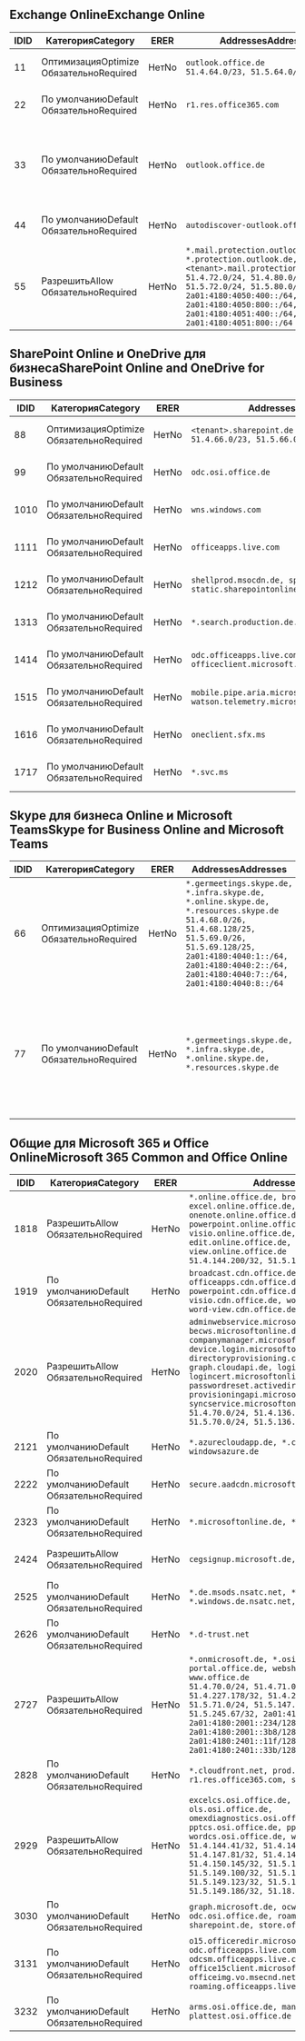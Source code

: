 <!--THIS FILE IS AUTOMATICALLY GENERATED. MANUAL CHANGES WILL BE OVERWRITTEN.-->
<!--Please contact the Office 365 Endpoints team with any questions.-->
<!--Germany endpoints version 2018102900-->
<!--File generated 2018-10-29 14:00:48.2245-->

## <a name="exchange-online"></a><span data-ttu-id="ae8c4-101">Exchange Online</span><span class="sxs-lookup"><span data-stu-id="ae8c4-101">Exchange Online</span></span>

<span data-ttu-id="ae8c4-102">ID</span><span class="sxs-lookup"><span data-stu-id="ae8c4-102">ID</span></span> | <span data-ttu-id="ae8c4-103">Категория</span><span class="sxs-lookup"><span data-stu-id="ae8c4-103">Category</span></span> | <span data-ttu-id="ae8c4-104">ER</span><span class="sxs-lookup"><span data-stu-id="ae8c4-104">ER</span></span> | <span data-ttu-id="ae8c4-105">Addresses</span><span class="sxs-lookup"><span data-stu-id="ae8c4-105">Addresses</span></span> | <span data-ttu-id="ae8c4-106">Порты</span><span class="sxs-lookup"><span data-stu-id="ae8c4-106">Ports</span></span>
-- | -------------------- | -- | ------------------------------------------------------------------------------------------------------------------------------------------------------------------------------------------------------------------------------------------------------------ | -------------------------------
<span data-ttu-id="ae8c4-107">1</span><span class="sxs-lookup"><span data-stu-id="ae8c4-107">1</span></span> | <span data-ttu-id="ae8c4-108">Оптимизация</span><span class="sxs-lookup"><span data-stu-id="ae8c4-108">Optimize</span></span><BR><span data-ttu-id="ae8c4-109">Обязательно</span><span class="sxs-lookup"><span data-stu-id="ae8c4-109">Required</span></span> | <span data-ttu-id="ae8c4-110">Нет</span><span class="sxs-lookup"><span data-stu-id="ae8c4-110">No</span></span> | `outlook.office.de`<BR>`51.4.64.0/23, 51.5.64.0/23` | <span data-ttu-id="ae8c4-111">**TCP:** 443, 80</span><span class="sxs-lookup"><span data-stu-id="ae8c4-111">**TCP:** 443, 80</span></span>
<span data-ttu-id="ae8c4-112">2</span><span class="sxs-lookup"><span data-stu-id="ae8c4-112">2</span></span> | <span data-ttu-id="ae8c4-113">По умолчанию</span><span class="sxs-lookup"><span data-stu-id="ae8c4-113">Default</span></span><BR><span data-ttu-id="ae8c4-114">Обязательно</span><span class="sxs-lookup"><span data-stu-id="ae8c4-114">Required</span></span> | <span data-ttu-id="ae8c4-115">Нет</span><span class="sxs-lookup"><span data-stu-id="ae8c4-115">No</span></span> | `r1.res.office365.com` | <span data-ttu-id="ae8c4-116">**TCP:** 443, 80</span><span class="sxs-lookup"><span data-stu-id="ae8c4-116">**TCP:** 443, 80</span></span>
<span data-ttu-id="ae8c4-117">3</span><span class="sxs-lookup"><span data-stu-id="ae8c4-117">3</span></span> | <span data-ttu-id="ae8c4-118">По умолчанию</span><span class="sxs-lookup"><span data-stu-id="ae8c4-118">Default</span></span><BR><span data-ttu-id="ae8c4-119">Обязательно</span><span class="sxs-lookup"><span data-stu-id="ae8c4-119">Required</span></span> | <span data-ttu-id="ae8c4-120">Нет</span><span class="sxs-lookup"><span data-stu-id="ae8c4-120">No</span></span> | `outlook.office.de` | <span data-ttu-id="ae8c4-121">**TCP:** 143, 25, 587, 993, 995</span><span class="sxs-lookup"><span data-stu-id="ae8c4-121">**TCP:** 143, 25, 587, 993, 995</span></span>
<span data-ttu-id="ae8c4-122">4</span><span class="sxs-lookup"><span data-stu-id="ae8c4-122">4</span></span> | <span data-ttu-id="ae8c4-123">По умолчанию</span><span class="sxs-lookup"><span data-stu-id="ae8c4-123">Default</span></span><BR><span data-ttu-id="ae8c4-124">Обязательно</span><span class="sxs-lookup"><span data-stu-id="ae8c4-124">Required</span></span> | <span data-ttu-id="ae8c4-125">Нет</span><span class="sxs-lookup"><span data-stu-id="ae8c4-125">No</span></span> | `autodiscover-outlook.office.de` | <span data-ttu-id="ae8c4-126">**TCP:** 443, 80</span><span class="sxs-lookup"><span data-stu-id="ae8c4-126">**TCP:** 443, 80</span></span>
<span data-ttu-id="ae8c4-127">5</span><span class="sxs-lookup"><span data-stu-id="ae8c4-127">5</span></span> | <span data-ttu-id="ae8c4-128">Разрешить</span><span class="sxs-lookup"><span data-stu-id="ae8c4-128">Allow</span></span><BR><span data-ttu-id="ae8c4-129">Обязательно</span><span class="sxs-lookup"><span data-stu-id="ae8c4-129">Required</span></span> | <span data-ttu-id="ae8c4-130">Нет</span><span class="sxs-lookup"><span data-stu-id="ae8c4-130">No</span></span> | `*.mail.protection.outlook.de, *.protection.outlook.de, <tenant>.mail.protection.outlook.de`<BR>`51.4.72.0/24, 51.4.80.0/27, 51.5.72.0/24, 51.5.80.0/27, 2a01:4180:4050:400::/64, 2a01:4180:4050:800::/64, 2a01:4180:4051:400::/64, 2a01:4180:4051:800::/64` | <span data-ttu-id="ae8c4-131">**TCP:** 25, 443</span><span class="sxs-lookup"><span data-stu-id="ae8c4-131">**TCP:** 25, 443</span></span>

## <a name="sharepoint-online-and-onedrive-for-business"></a><span data-ttu-id="ae8c4-132">SharePoint Online и OneDrive для бизнеса</span><span class="sxs-lookup"><span data-stu-id="ae8c4-132">SharePoint Online and OneDrive for Business</span></span>

<span data-ttu-id="ae8c4-133">ID</span><span class="sxs-lookup"><span data-stu-id="ae8c4-133">ID</span></span> | <span data-ttu-id="ae8c4-134">Категория</span><span class="sxs-lookup"><span data-stu-id="ae8c4-134">Category</span></span> | <span data-ttu-id="ae8c4-135">ER</span><span class="sxs-lookup"><span data-stu-id="ae8c4-135">ER</span></span> | <span data-ttu-id="ae8c4-136">Addresses</span><span class="sxs-lookup"><span data-stu-id="ae8c4-136">Addresses</span></span> | <span data-ttu-id="ae8c4-137">Порты</span><span class="sxs-lookup"><span data-stu-id="ae8c4-137">Ports</span></span>
-- | -------------------- | -- | ------------------------------------------------------------------------------ | ----------------
<span data-ttu-id="ae8c4-138">8</span><span class="sxs-lookup"><span data-stu-id="ae8c4-138">8</span></span> | <span data-ttu-id="ae8c4-139">Оптимизация</span><span class="sxs-lookup"><span data-stu-id="ae8c4-139">Optimize</span></span><BR><span data-ttu-id="ae8c4-140">Обязательно</span><span class="sxs-lookup"><span data-stu-id="ae8c4-140">Required</span></span> | <span data-ttu-id="ae8c4-141">Нет</span><span class="sxs-lookup"><span data-stu-id="ae8c4-141">No</span></span> | `<tenant>.sharepoint.de`<BR>`51.4.66.0/23, 51.5.66.0/23` | <span data-ttu-id="ae8c4-142">**TCP:** 443, 80</span><span class="sxs-lookup"><span data-stu-id="ae8c4-142">**TCP:** 443, 80</span></span>
<span data-ttu-id="ae8c4-143">9</span><span class="sxs-lookup"><span data-stu-id="ae8c4-143">9</span></span> | <span data-ttu-id="ae8c4-144">По умолчанию</span><span class="sxs-lookup"><span data-stu-id="ae8c4-144">Default</span></span><BR><span data-ttu-id="ae8c4-145">Обязательно</span><span class="sxs-lookup"><span data-stu-id="ae8c4-145">Required</span></span> | <span data-ttu-id="ae8c4-146">Нет</span><span class="sxs-lookup"><span data-stu-id="ae8c4-146">No</span></span> | `odc.osi.office.de` | <span data-ttu-id="ae8c4-147">**TCP:** 443, 80</span><span class="sxs-lookup"><span data-stu-id="ae8c4-147">**TCP:** 443, 80</span></span>
<span data-ttu-id="ae8c4-148">10</span><span class="sxs-lookup"><span data-stu-id="ae8c4-148">10</span></span> | <span data-ttu-id="ae8c4-149">По умолчанию</span><span class="sxs-lookup"><span data-stu-id="ae8c4-149">Default</span></span><BR><span data-ttu-id="ae8c4-150">Обязательно</span><span class="sxs-lookup"><span data-stu-id="ae8c4-150">Required</span></span> | <span data-ttu-id="ae8c4-151">Нет</span><span class="sxs-lookup"><span data-stu-id="ae8c4-151">No</span></span> | `wns.windows.com` | <span data-ttu-id="ae8c4-152">**TCP:** 443, 80</span><span class="sxs-lookup"><span data-stu-id="ae8c4-152">**TCP:** 443, 80</span></span>
<span data-ttu-id="ae8c4-153">11</span><span class="sxs-lookup"><span data-stu-id="ae8c4-153">11</span></span> | <span data-ttu-id="ae8c4-154">По умолчанию</span><span class="sxs-lookup"><span data-stu-id="ae8c4-154">Default</span></span><BR><span data-ttu-id="ae8c4-155">Обязательно</span><span class="sxs-lookup"><span data-stu-id="ae8c4-155">Required</span></span> | <span data-ttu-id="ae8c4-156">Нет</span><span class="sxs-lookup"><span data-stu-id="ae8c4-156">No</span></span> | `officeapps.live.com` | <span data-ttu-id="ae8c4-157">**TCP:** 443, 80</span><span class="sxs-lookup"><span data-stu-id="ae8c4-157">**TCP:** 443, 80</span></span>
<span data-ttu-id="ae8c4-158">12</span><span class="sxs-lookup"><span data-stu-id="ae8c4-158">12</span></span> | <span data-ttu-id="ae8c4-159">По умолчанию</span><span class="sxs-lookup"><span data-stu-id="ae8c4-159">Default</span></span><BR><span data-ttu-id="ae8c4-160">Обязательно</span><span class="sxs-lookup"><span data-stu-id="ae8c4-160">Required</span></span> | <span data-ttu-id="ae8c4-161">Нет</span><span class="sxs-lookup"><span data-stu-id="ae8c4-161">No</span></span> | `shellprod.msocdn.de, spoprod-a.akamaihd.net, static.sharepointonline.com` | <span data-ttu-id="ae8c4-162">**TCP:** 443, 80</span><span class="sxs-lookup"><span data-stu-id="ae8c4-162">**TCP:** 443, 80</span></span>
<span data-ttu-id="ae8c4-163">13</span><span class="sxs-lookup"><span data-stu-id="ae8c4-163">13</span></span> | <span data-ttu-id="ae8c4-164">По умолчанию</span><span class="sxs-lookup"><span data-stu-id="ae8c4-164">Default</span></span><BR><span data-ttu-id="ae8c4-165">Обязательно</span><span class="sxs-lookup"><span data-stu-id="ae8c4-165">Required</span></span> | <span data-ttu-id="ae8c4-166">Нет</span><span class="sxs-lookup"><span data-stu-id="ae8c4-166">No</span></span> | `*.search.production.de.azuretrafficmanager.de` | <span data-ttu-id="ae8c4-167">**TCP:** 443</span><span class="sxs-lookup"><span data-stu-id="ae8c4-167">**TCP:** 443</span></span>
<span data-ttu-id="ae8c4-168">14</span><span class="sxs-lookup"><span data-stu-id="ae8c4-168">14</span></span> | <span data-ttu-id="ae8c4-169">По умолчанию</span><span class="sxs-lookup"><span data-stu-id="ae8c4-169">Default</span></span><BR><span data-ttu-id="ae8c4-170">Обязательно</span><span class="sxs-lookup"><span data-stu-id="ae8c4-170">Required</span></span> | <span data-ttu-id="ae8c4-171">Нет</span><span class="sxs-lookup"><span data-stu-id="ae8c4-171">No</span></span> | `odc.officeapps.live.com, officeclient.microsoft.com` | <span data-ttu-id="ae8c4-172">**TCP:** 443, 80</span><span class="sxs-lookup"><span data-stu-id="ae8c4-172">**TCP:** 443, 80</span></span>
<span data-ttu-id="ae8c4-173">15</span><span class="sxs-lookup"><span data-stu-id="ae8c4-173">15</span></span> | <span data-ttu-id="ae8c4-174">По умолчанию</span><span class="sxs-lookup"><span data-stu-id="ae8c4-174">Default</span></span><BR><span data-ttu-id="ae8c4-175">Обязательно</span><span class="sxs-lookup"><span data-stu-id="ae8c4-175">Required</span></span> | <span data-ttu-id="ae8c4-176">Нет</span><span class="sxs-lookup"><span data-stu-id="ae8c4-176">No</span></span> | `mobile.pipe.aria.microsoft.com, ssw.live.com, watson.telemetry.microsoft.com` | <span data-ttu-id="ae8c4-177">**TCP:** 443, 80</span><span class="sxs-lookup"><span data-stu-id="ae8c4-177">**TCP:** 443, 80</span></span>
<span data-ttu-id="ae8c4-178">16</span><span class="sxs-lookup"><span data-stu-id="ae8c4-178">16</span></span> | <span data-ttu-id="ae8c4-179">По умолчанию</span><span class="sxs-lookup"><span data-stu-id="ae8c4-179">Default</span></span><BR><span data-ttu-id="ae8c4-180">Обязательно</span><span class="sxs-lookup"><span data-stu-id="ae8c4-180">Required</span></span> | <span data-ttu-id="ae8c4-181">Нет</span><span class="sxs-lookup"><span data-stu-id="ae8c4-181">No</span></span> | `oneclient.sfx.ms` | <span data-ttu-id="ae8c4-182">**TCP:** 443, 80</span><span class="sxs-lookup"><span data-stu-id="ae8c4-182">**TCP:** 443, 80</span></span>
<span data-ttu-id="ae8c4-183">17</span><span class="sxs-lookup"><span data-stu-id="ae8c4-183">17</span></span> | <span data-ttu-id="ae8c4-184">По умолчанию</span><span class="sxs-lookup"><span data-stu-id="ae8c4-184">Default</span></span><BR><span data-ttu-id="ae8c4-185">Обязательно</span><span class="sxs-lookup"><span data-stu-id="ae8c4-185">Required</span></span> | <span data-ttu-id="ae8c4-186">Нет</span><span class="sxs-lookup"><span data-stu-id="ae8c4-186">No</span></span> | `*.svc.ms` | <span data-ttu-id="ae8c4-187">**TCP:** 443, 80</span><span class="sxs-lookup"><span data-stu-id="ae8c4-187">**TCP:** 443, 80</span></span>

## <a name="skype-for-business-online-and-microsoft-teams"></a><span data-ttu-id="ae8c4-188">Skype для бизнеса Online и Microsoft Teams</span><span class="sxs-lookup"><span data-stu-id="ae8c4-188">Skype for Business Online and Microsoft Teams</span></span>

<span data-ttu-id="ae8c4-189">ID</span><span class="sxs-lookup"><span data-stu-id="ae8c4-189">ID</span></span> | <span data-ttu-id="ae8c4-190">Категория</span><span class="sxs-lookup"><span data-stu-id="ae8c4-190">Category</span></span> | <span data-ttu-id="ae8c4-191">ER</span><span class="sxs-lookup"><span data-stu-id="ae8c4-191">ER</span></span> | <span data-ttu-id="ae8c4-192">Addresses</span><span class="sxs-lookup"><span data-stu-id="ae8c4-192">Addresses</span></span> | <span data-ttu-id="ae8c4-193">Порты</span><span class="sxs-lookup"><span data-stu-id="ae8c4-193">Ports</span></span>
-- | -------------------- | -- | ----------------------------------------------------------------------------------------------------------------------------------------------------------------------------------------------------------------------------------------------- | --------------------------------------------------
<span data-ttu-id="ae8c4-194">6</span><span class="sxs-lookup"><span data-stu-id="ae8c4-194">6</span></span> | <span data-ttu-id="ae8c4-195">Оптимизация</span><span class="sxs-lookup"><span data-stu-id="ae8c4-195">Optimize</span></span><BR><span data-ttu-id="ae8c4-196">Обязательно</span><span class="sxs-lookup"><span data-stu-id="ae8c4-196">Required</span></span> | <span data-ttu-id="ae8c4-197">Нет</span><span class="sxs-lookup"><span data-stu-id="ae8c4-197">No</span></span> | `*.germeetings.skype.de, *.infra.skype.de, *.online.skype.de, *.resources.skype.de`<BR>`51.4.68.0/26, 51.4.68.128/25, 51.5.69.0/26, 51.5.69.128/25, 2a01:4180:4040:1::/64, 2a01:4180:4040:2::/64, 2a01:4180:4040:7::/64, 2a01:4180:4040:8::/64` | <span data-ttu-id="ae8c4-198">**TCP:** 443, 80</span><span class="sxs-lookup"><span data-stu-id="ae8c4-198">**TCP:** 443, 80</span></span><BR><span data-ttu-id="ae8c4-199">**UDP:** 3478</span><span class="sxs-lookup"><span data-stu-id="ae8c4-199">**UDP:** 3478</span></span>
<span data-ttu-id="ae8c4-200">7</span><span class="sxs-lookup"><span data-stu-id="ae8c4-200">7</span></span> | <span data-ttu-id="ae8c4-201">По умолчанию</span><span class="sxs-lookup"><span data-stu-id="ae8c4-201">Default</span></span><BR><span data-ttu-id="ae8c4-202">Обязательно</span><span class="sxs-lookup"><span data-stu-id="ae8c4-202">Required</span></span> | <span data-ttu-id="ae8c4-203">Нет</span><span class="sxs-lookup"><span data-stu-id="ae8c4-203">No</span></span> | `*.germeetings.skype.de, *.infra.skype.de, *.online.skype.de, *.resources.skype.de` | <span data-ttu-id="ae8c4-204">**TCP:** 5061, 50000–59999</span><span class="sxs-lookup"><span data-stu-id="ae8c4-204">**TCP:** 5061, 50000-59999</span></span><BR><span data-ttu-id="ae8c4-205">**UDP:** 50000–59999</span><span class="sxs-lookup"><span data-stu-id="ae8c4-205">**UDP:** 50000-59999</span></span>

## <a name="microsoft-365-common-and-office-online"></a><span data-ttu-id="ae8c4-206">Общие для Microsoft 365 и Office Online</span><span class="sxs-lookup"><span data-stu-id="ae8c4-206">Microsoft 365 Common and Office Online</span></span>

<span data-ttu-id="ae8c4-207">ID</span><span class="sxs-lookup"><span data-stu-id="ae8c4-207">ID</span></span> | <span data-ttu-id="ae8c4-208">Категория</span><span class="sxs-lookup"><span data-stu-id="ae8c4-208">Category</span></span> | <span data-ttu-id="ae8c4-209">ER</span><span class="sxs-lookup"><span data-stu-id="ae8c4-209">ER</span></span> | <span data-ttu-id="ae8c4-210">Addresses</span><span class="sxs-lookup"><span data-stu-id="ae8c4-210">Addresses</span></span> | <span data-ttu-id="ae8c4-211">Порты</span><span class="sxs-lookup"><span data-stu-id="ae8c4-211">Ports</span></span>
-- | ------------------- | -- | ---------------------------------------------------------------------------------------------------------------------------------------------------------------------------------------------------------------------------------------------------------------------------------------------------------------------------------------------------------------------------------------------------------------------------------------------------------------------------------- | ----------------
<span data-ttu-id="ae8c4-212">18</span><span class="sxs-lookup"><span data-stu-id="ae8c4-212">18</span></span> | <span data-ttu-id="ae8c4-213">Разрешить</span><span class="sxs-lookup"><span data-stu-id="ae8c4-213">Allow</span></span><BR><span data-ttu-id="ae8c4-214">Обязательно</span><span class="sxs-lookup"><span data-stu-id="ae8c4-214">Required</span></span> | <span data-ttu-id="ae8c4-215">Нет</span><span class="sxs-lookup"><span data-stu-id="ae8c4-215">No</span></span> | `*.online.office.de, broadcast.online.office.de, excel.online.office.de, onenote.online.office.de, powerpoint.online.office.de, visio.online.office.de, word-edit.online.office.de, word-view.online.office.de`<BR>`51.4.144.200/32, 51.5.149.3/32, 51.18.16.0/23` | <span data-ttu-id="ae8c4-216">**TCP:** 443</span><span class="sxs-lookup"><span data-stu-id="ae8c4-216">**TCP:** 443</span></span>
<span data-ttu-id="ae8c4-217">19</span><span class="sxs-lookup"><span data-stu-id="ae8c4-217">19</span></span> | <span data-ttu-id="ae8c4-218">По умолчанию</span><span class="sxs-lookup"><span data-stu-id="ae8c4-218">Default</span></span><BR><span data-ttu-id="ae8c4-219">Обязательно</span><span class="sxs-lookup"><span data-stu-id="ae8c4-219">Required</span></span> | <span data-ttu-id="ae8c4-220">Нет</span><span class="sxs-lookup"><span data-stu-id="ae8c4-220">No</span></span> | `broadcast.cdn.office.de, excel.cdn.office.de, officeapps.cdn.office.de, onenote.cdn.office.de, powerpoint.cdn.office.de, view.cdn.office.de, visio.cdn.office.de, word-edit.cdn.office.de, word-view.cdn.office.de` | <span data-ttu-id="ae8c4-221">**TCP:** 443</span><span class="sxs-lookup"><span data-stu-id="ae8c4-221">**TCP:** 443</span></span>
<span data-ttu-id="ae8c4-222">20</span><span class="sxs-lookup"><span data-stu-id="ae8c4-222">20</span></span> | <span data-ttu-id="ae8c4-223">Разрешить</span><span class="sxs-lookup"><span data-stu-id="ae8c4-223">Allow</span></span><BR><span data-ttu-id="ae8c4-224">Обязательно</span><span class="sxs-lookup"><span data-stu-id="ae8c4-224">Required</span></span> | <span data-ttu-id="ae8c4-225">Нет</span><span class="sxs-lookup"><span data-stu-id="ae8c4-225">No</span></span> | `adminwebservice.microsoftonline.de, becws.microsoftonline.de, companymanager.microsoftonline.de, device.login.microsoftonline.de, directoryprovisioning.cloudapi.de, graph.cloudapi.de, login.microsoftonline.de, logincert.microsoftonline.de, pas.cloudapi.de, passwordreset.activedirectory.microsoftazure.de, provisioningapi.microsoftonline.de, syncservice.microsoftonline.de`<BR>`51.4.70.0/24, 51.4.136.0/24, 51.4.144.0/24, 51.5.70.0/24, 51.5.136.0/24, 51.5.144.0/24` | <span data-ttu-id="ae8c4-226">**TCP:** 443, 80</span><span class="sxs-lookup"><span data-stu-id="ae8c4-226">**TCP:** 443, 80</span></span>
<span data-ttu-id="ae8c4-227">21</span><span class="sxs-lookup"><span data-stu-id="ae8c4-227">21</span></span> | <span data-ttu-id="ae8c4-228">По умолчанию</span><span class="sxs-lookup"><span data-stu-id="ae8c4-228">Default</span></span><BR><span data-ttu-id="ae8c4-229">Обязательно</span><span class="sxs-lookup"><span data-stu-id="ae8c4-229">Required</span></span> | <span data-ttu-id="ae8c4-230">Нет</span><span class="sxs-lookup"><span data-stu-id="ae8c4-230">No</span></span> | `*.azurecloudapp.de, *.cloudapi.de, *.windows.de, windowsazure.de` | <span data-ttu-id="ae8c4-231">**TCP:** 443, 80</span><span class="sxs-lookup"><span data-stu-id="ae8c4-231">**TCP:** 443, 80</span></span>
<span data-ttu-id="ae8c4-232">22</span><span class="sxs-lookup"><span data-stu-id="ae8c4-232">22</span></span> | <span data-ttu-id="ae8c4-233">По умолчанию</span><span class="sxs-lookup"><span data-stu-id="ae8c4-233">Default</span></span><BR><span data-ttu-id="ae8c4-234">Обязательно</span><span class="sxs-lookup"><span data-stu-id="ae8c4-234">Required</span></span> | <span data-ttu-id="ae8c4-235">Нет</span><span class="sxs-lookup"><span data-stu-id="ae8c4-235">No</span></span> | `secure.aadcdn.microsoftonline-p.com` | <span data-ttu-id="ae8c4-236">**TCP:** 443, 80</span><span class="sxs-lookup"><span data-stu-id="ae8c4-236">**TCP:** 443, 80</span></span>
<span data-ttu-id="ae8c4-237">23</span><span class="sxs-lookup"><span data-stu-id="ae8c4-237">23</span></span> | <span data-ttu-id="ae8c4-238">По умолчанию</span><span class="sxs-lookup"><span data-stu-id="ae8c4-238">Default</span></span><BR><span data-ttu-id="ae8c4-239">Обязательно</span><span class="sxs-lookup"><span data-stu-id="ae8c4-239">Required</span></span> | <span data-ttu-id="ae8c4-240">Нет</span><span class="sxs-lookup"><span data-stu-id="ae8c4-240">No</span></span> | `*.microsoftonline.de, *.windows.net` | <span data-ttu-id="ae8c4-241">**TCP:** 443, 80</span><span class="sxs-lookup"><span data-stu-id="ae8c4-241">**TCP:** 443, 80</span></span>
<span data-ttu-id="ae8c4-242">24</span><span class="sxs-lookup"><span data-stu-id="ae8c4-242">24</span></span> | <span data-ttu-id="ae8c4-243">Разрешить</span><span class="sxs-lookup"><span data-stu-id="ae8c4-243">Allow</span></span><BR><span data-ttu-id="ae8c4-244">Обязательно</span><span class="sxs-lookup"><span data-stu-id="ae8c4-244">Required</span></span> | <span data-ttu-id="ae8c4-245">Нет</span><span class="sxs-lookup"><span data-stu-id="ae8c4-245">No</span></span> | `cegsignup.microsoft.de, negsignup.microsoft.de` | <span data-ttu-id="ae8c4-246">**TCP:** 443, 80</span><span class="sxs-lookup"><span data-stu-id="ae8c4-246">**TCP:** 443, 80</span></span>
<span data-ttu-id="ae8c4-247">25</span><span class="sxs-lookup"><span data-stu-id="ae8c4-247">25</span></span> | <span data-ttu-id="ae8c4-248">По умолчанию</span><span class="sxs-lookup"><span data-stu-id="ae8c4-248">Default</span></span><BR><span data-ttu-id="ae8c4-249">Обязательно</span><span class="sxs-lookup"><span data-stu-id="ae8c4-249">Required</span></span> | <span data-ttu-id="ae8c4-250">Нет</span><span class="sxs-lookup"><span data-stu-id="ae8c4-250">No</span></span> | `*.de.msods.nsatc.net, *.office.de.akadns.net, *.windows.de.nsatc.net, officehome.msocdn.de` | <span data-ttu-id="ae8c4-251">**TCP:** 443, 80</span><span class="sxs-lookup"><span data-stu-id="ae8c4-251">**TCP:** 443, 80</span></span>
<span data-ttu-id="ae8c4-252">26</span><span class="sxs-lookup"><span data-stu-id="ae8c4-252">26</span></span> | <span data-ttu-id="ae8c4-253">По умолчанию</span><span class="sxs-lookup"><span data-stu-id="ae8c4-253">Default</span></span><BR><span data-ttu-id="ae8c4-254">Обязательно</span><span class="sxs-lookup"><span data-stu-id="ae8c4-254">Required</span></span> | <span data-ttu-id="ae8c4-255">Нет</span><span class="sxs-lookup"><span data-stu-id="ae8c4-255">No</span></span> | `*.d-trust.net` | <span data-ttu-id="ae8c4-256">**TCP:** 443, 80</span><span class="sxs-lookup"><span data-stu-id="ae8c4-256">**TCP:** 443, 80</span></span>
<span data-ttu-id="ae8c4-257">27</span><span class="sxs-lookup"><span data-stu-id="ae8c4-257">27</span></span> | <span data-ttu-id="ae8c4-258">Разрешить</span><span class="sxs-lookup"><span data-stu-id="ae8c4-258">Allow</span></span><BR><span data-ttu-id="ae8c4-259">Обязательно</span><span class="sxs-lookup"><span data-stu-id="ae8c4-259">Required</span></span> | <span data-ttu-id="ae8c4-260">Нет</span><span class="sxs-lookup"><span data-stu-id="ae8c4-260">No</span></span> | `*.onmicrosoft.de, *.osi.office.de, office.de, portal.office.de, webshell.suite.office.de, www.office.de`<BR>`51.4.70.0/24, 51.4.71.0/24, 51.4.226.115/32, 51.4.227.178/32, 51.4.230.178/32, 51.5.70.0/24, 51.5.71.0/24, 51.5.147.48/32, 51.5.242.163/32, 51.5.245.67/32, 2a01:4180:2001::92/128, 2a01:4180:2001::234/128, 2a01:4180:2001::3b8/128, 2a01:4180:2401::11f/128, 2a01:4180:2401::33b/128, 2a01:4180:2401::55b/128` | <span data-ttu-id="ae8c4-261">**TCP:** 443, 80</span><span class="sxs-lookup"><span data-stu-id="ae8c4-261">**TCP:** 443, 80</span></span>
<span data-ttu-id="ae8c4-262">28</span><span class="sxs-lookup"><span data-stu-id="ae8c4-262">28</span></span> | <span data-ttu-id="ae8c4-263">По умолчанию</span><span class="sxs-lookup"><span data-stu-id="ae8c4-263">Default</span></span><BR><span data-ttu-id="ae8c4-264">Обязательно</span><span class="sxs-lookup"><span data-stu-id="ae8c4-264">Required</span></span> | <span data-ttu-id="ae8c4-265">Нет</span><span class="sxs-lookup"><span data-stu-id="ae8c4-265">No</span></span> | `*.cloudfront.net, prod.msocdn.de, r1.res.office365.com, shellprod.msocdn.de` | <span data-ttu-id="ae8c4-266">**TCP:** 443, 80</span><span class="sxs-lookup"><span data-stu-id="ae8c4-266">**TCP:** 443, 80</span></span>
<span data-ttu-id="ae8c4-267">29</span><span class="sxs-lookup"><span data-stu-id="ae8c4-267">29</span></span> | <span data-ttu-id="ae8c4-268">Разрешить</span><span class="sxs-lookup"><span data-stu-id="ae8c4-268">Allow</span></span><BR><span data-ttu-id="ae8c4-269">Обязательно</span><span class="sxs-lookup"><span data-stu-id="ae8c4-269">Required</span></span> | <span data-ttu-id="ae8c4-270">Нет</span><span class="sxs-lookup"><span data-stu-id="ae8c4-270">No</span></span> | `excelcs.osi.office.de, excelps.osi.office.de, ols.osi.office.de, omexdiagnostics.osi.office.de, pptcs.osi.office.de, pptps.osi.office.de, wordcs.osi.office.de, wordps.osi.office.de`<BR>`51.4.144.41/32, 51.4.144.174/32, 51.4.145.38/32, 51.4.147.81/32, 51.4.147.233/32, 51.4.148.12/32, 51.4.150.145/32, 51.5.147.242/32, 51.5.149.100/32, 51.5.149.119/32, 51.5.149.123/32, 51.5.149.180/32, 51.5.149.186/32, 51.18.0.0/21` | <span data-ttu-id="ae8c4-271">**TCP:** 443, 80</span><span class="sxs-lookup"><span data-stu-id="ae8c4-271">**TCP:** 443, 80</span></span>
<span data-ttu-id="ae8c4-272">30</span><span class="sxs-lookup"><span data-stu-id="ae8c4-272">30</span></span> | <span data-ttu-id="ae8c4-273">По умолчанию</span><span class="sxs-lookup"><span data-stu-id="ae8c4-273">Default</span></span><BR><span data-ttu-id="ae8c4-274">Обязательно</span><span class="sxs-lookup"><span data-stu-id="ae8c4-274">Required</span></span> | <span data-ttu-id="ae8c4-275">Нет</span><span class="sxs-lookup"><span data-stu-id="ae8c4-275">No</span></span> | `graph.microsoft.de, ocws.osi.office.de, odc.osi.office.de, roaming.osi.office.de, sharepoint.de, store.office.de` | <span data-ttu-id="ae8c4-276">**TCP:** 443, 80</span><span class="sxs-lookup"><span data-stu-id="ae8c4-276">**TCP:** 443, 80</span></span>
<span data-ttu-id="ae8c4-277">31</span><span class="sxs-lookup"><span data-stu-id="ae8c4-277">31</span></span> | <span data-ttu-id="ae8c4-278">По умолчанию</span><span class="sxs-lookup"><span data-stu-id="ae8c4-278">Default</span></span><BR><span data-ttu-id="ae8c4-279">Обязательно</span><span class="sxs-lookup"><span data-stu-id="ae8c4-279">Required</span></span> | <span data-ttu-id="ae8c4-280">Нет</span><span class="sxs-lookup"><span data-stu-id="ae8c4-280">No</span></span> | `o15.officeredir.microsoft.com, odc.officeapps.live.com, odcsm.officeapps.live.com, office.microsoft.com, office15client.microsoft.com, officeimg.vo.msecnd.net, roaming.officeapps.live.com` | <span data-ttu-id="ae8c4-281">**TCP:** 443, 80</span><span class="sxs-lookup"><span data-stu-id="ae8c4-281">**TCP:** 443, 80</span></span>
<span data-ttu-id="ae8c4-282">32</span><span class="sxs-lookup"><span data-stu-id="ae8c4-282">32</span></span> | <span data-ttu-id="ae8c4-283">По умолчанию</span><span class="sxs-lookup"><span data-stu-id="ae8c4-283">Default</span></span><BR><span data-ttu-id="ae8c4-284">Обязательно</span><span class="sxs-lookup"><span data-stu-id="ae8c4-284">Required</span></span> | <span data-ttu-id="ae8c4-285">Нет</span><span class="sxs-lookup"><span data-stu-id="ae8c4-285">No</span></span> | `arms.osi.office.de, manage.osi.office.de, plattest.osi.office.de` | <span data-ttu-id="ae8c4-286">**TCP:** 443, 80</span><span class="sxs-lookup"><span data-stu-id="ae8c4-286">**TCP:** 443, 80</span></span>
